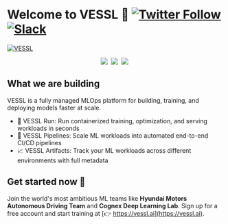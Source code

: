 # Welcome to VESSL 👋 [![Twitter Follow](https://img.shields.io/twitter/follow/vesslai?style=social)](https://twitter.com/vesslai) [![Slack](https://img.shields.io/badge/Slack-Join-4A154B?style=social)](http://bit.ly/3HEIV9C)

[![VESSL](https://user-images.githubusercontent.com/97027715/216870263-338b99ba-e4e2-40a9-a97d-791ac8185169.png)](https://vessl.ai/?utm_medium=sns&utm_source=github)

<div align="center">
    <a target="_blank" href="https://www.linkedin.com/company/vesslai"><img src="https://img.shields.io/badge/style--5eba00.svg?label=LinkedIn&logo=linkedin&style=social"></a>&nbsp;
    <a target="_blank" href="https://vesslai.medium.com/"><img src="https://img.shields.io/badge/style--5eba00.svg?label=Medium&logo=medium&style=social"></a>&nbsp;
    <a target="_blank" href="https://www.youtube.com/@vesslai4254"><img src="https://img.shields.io/badge/style--5eba00.svg?label=YouTube&logo=youtube&style=social"></a>&nbsp;
</div>

## What we are building

VESSL is a fully managed MLOps platform for building, training, and deploying models faster at scale. 

- 👟 VESSL Run: Run containerized training, optimization, and serving workloads in seconds
- 🔀 VESSL Pipelines: Scale ML workloads into automated end-to-end CI/CD pipelines
- 📈 VESSL Artifacts: Track your ML workloads across different environments with full metadata

## Get started now 💫

Join the world's most ambitious ML teams like **Hyundai Motors Autonomous Driving Team** and **Cognex Deep Learning Lab**. Sign up for a free account and start training at [👉 https://vessl.ai](https://vessl.ai).
